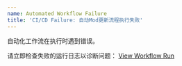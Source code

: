 ```yaml
---
name: Automated Workflow Failure
title: 'CI/CD Failure: 自动Mod更新流程执行失败'
---
```


自动化工作流在执行时遇到错误。

请立即检查失败的运行日志以诊断问题：
[View Workflow Run](${WORK_RUN_URL})